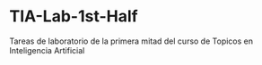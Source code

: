 # TIA-Lab-1st-Half
Tareas de laboratorio de la primera mitad del curso de Topicos en Inteligencia Artificial
